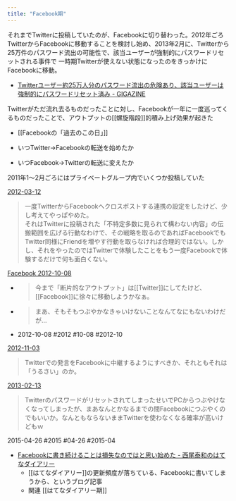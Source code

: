 ```yaml
---
title: "Facebook期"
---
```


それまでTwitterに投稿していたのが、Facebookに切り替わった。2012年ごろTwitterからFacebookに移動することを検討し始め、2013年2月に、Twitterから25万件のパスワード流出の可能性で、該当ユーザーが強制的にパスワードリセットされる事件で
一時期Twitterが使えない状態になったのをきっかけにFacebookに移動。
- [Twitterユーザー約25万人分のパスワード流出の危険あり、該当ユーザーは強制的にパスワードリセット済み - GIGAZINE](http://gigazine.net/news/20130202-twitter-hacked/)

Twitterがただ流れ去るものだったことに対し、Facebookが一年に一度巡ってくるものだったことで、アウトプットの[[螺旋階段]]的積み上げ効果が起きた
- [[Facebookの「過去のこの日」]]


- いつTwitter→Facebookの転送を始めたか
- いつFacebook→Twitterの転送に変えたか



2011年1〜2月ごろにはプライベートグループ内でいくつか投稿していた

[2012-03-12](https://www.facebook.com/nishiohirokazu/posts/3334321513391)
> 一度TwitterからFacebookへクロスポストする連携の設定をしたけど、少し考えてやっぱやめた。<br> それはTwitterに投稿された「不特定多数に見られて構わない内容」の伝搬範囲を広げる行動なわけで、その戦略を取るのであればFacebookでもTwitter同様にFriendを増やす行動を取らなければ合理的ではない。しかし、それをやったのではTwitterで体験したことをもう一度Facebookで体験するだけで何も面白くない。

[Facebook 2012-10-08](https://www.facebook.com/nishiohirokazu/posts/4457901242182)
- > 今まで「断片的なアウトプット」は[[Twitter]]にしてたけど、[[Facebook]]に徐々に移動しようかなぁ。
- > まあ、そもそもつぶやかなきゃいけないことなんてなにもないわけだが…
- 2012-10-08 #2012 #10-08 #2012-10

[2012-11-03](https://www.facebook.com/nishiohirokazu/posts/4584838975546)
> Twitterでの発言をFacebookに中継するようにすべきか、それともそれは「うるさい」のか。

[2013-02-13](https://www.facebook.com/nishiohirokazu/posts/10200163310342021)
> TwitterのパスワードがリセットされてしまったせいでPCからつぶやけなくなってしまったが、まあなんとかなるまでの間Facebookにつぶやくのでもいいか。なんともならないままTwitterを使わなくなる確率が高いけどもｗ

2015-04-26 #2015 #04-26 #2015-04
- [Facebookに書き続けることは損失なのではと思い始めた - 西尾泰和のはてなダイアリー](http://d.hatena.ne.jp/nishiohirokazu/20150426/1430059628)
    - [[はてなダイアリー]]の更新頻度が落ちている、Facebookに書いてしまうから、というブログ記事
    - 関連 [[はてなダイアリー期]]
